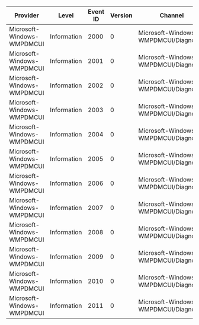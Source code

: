 Provider                    |  Level        |  Event ID  |  Version  |  Channel                                |  Task               |  Opcode  |  Keyword  |  Message
----------------------------|---------------|------------|-----------|-----------------------------------------|---------------------|----------|-----------|---------
Microsoft-Windows-WMPDMCUI  |  Information  |  2000      |  0        |  Microsoft-Windows-WMPDMCUI/Diagnostic  |  PLAY_PAUSE_BUTTON  |  Start   |           |
Microsoft-Windows-WMPDMCUI  |  Information  |  2001      |  0        |  Microsoft-Windows-WMPDMCUI/Diagnostic  |  PLAY_PAUSE_BUTTON  |  Stop    |           |
Microsoft-Windows-WMPDMCUI  |  Information  |  2002      |  0        |  Microsoft-Windows-WMPDMCUI/Diagnostic  |  STOP_BUTTON        |  Start   |           |
Microsoft-Windows-WMPDMCUI  |  Information  |  2003      |  0        |  Microsoft-Windows-WMPDMCUI/Diagnostic  |  STOP_BUTTON        |  Stop    |           |
Microsoft-Windows-WMPDMCUI  |  Information  |  2004      |  0        |  Microsoft-Windows-WMPDMCUI/Diagnostic  |  REPEAT_BUTTON      |  Start   |           |
Microsoft-Windows-WMPDMCUI  |  Information  |  2005      |  0        |  Microsoft-Windows-WMPDMCUI/Diagnostic  |  REPEAT_BUTTON      |  Stop    |           |
Microsoft-Windows-WMPDMCUI  |  Information  |  2006      |  0        |  Microsoft-Windows-WMPDMCUI/Diagnostic  |  PREVIOUS_BUTTON    |  Start   |           |
Microsoft-Windows-WMPDMCUI  |  Information  |  2007      |  0        |  Microsoft-Windows-WMPDMCUI/Diagnostic  |  PREVIOUS_BUTTON    |  Stop    |           |
Microsoft-Windows-WMPDMCUI  |  Information  |  2008      |  0        |  Microsoft-Windows-WMPDMCUI/Diagnostic  |  NEXT_BUTTON        |  Start   |           |
Microsoft-Windows-WMPDMCUI  |  Information  |  2009      |  0        |  Microsoft-Windows-WMPDMCUI/Diagnostic  |  NEXT_BUTTON        |  Stop    |           |
Microsoft-Windows-WMPDMCUI  |  Information  |  2010      |  0        |  Microsoft-Windows-WMPDMCUI/Diagnostic  |  MUTE_BUTTON        |  Start   |           |
Microsoft-Windows-WMPDMCUI  |  Information  |  2011      |  0        |  Microsoft-Windows-WMPDMCUI/Diagnostic  |  MUTE_BUTTON        |  Stop    |           |